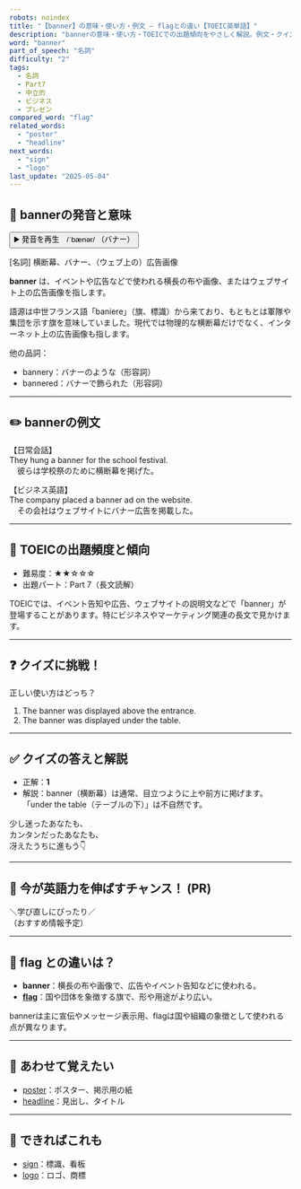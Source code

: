 ```yaml
---
robots: noindex
title: "【banner】の意味・使い方・例文 ― flagとの違い【TOEIC英単語】"
description: "bannerの意味・使い方・TOEICでの出題傾向をやさしく解説。例文・クイズ付きでflagとの違いもわかりやすく学べます。"
word: "banner"
part_of_speech: "名詞"
difficulty: "2"
tags:
  - 名詞
  - Part7
  - 中立的
  - ビジネス
  - プレゼン
compared_word: "flag"
related_words:
  - "poster"
  - "headline"
next_words:
  - "sign"
  - "logo"
last_update: "2025-05-04"
---
```


## 🔰 bannerの発音と意味

<button class="play-audio" onclick="playTTS('banner')">
  <span class="play-audio-main">
    ▶️ 発音を再生　/ˈbænər/
  </span>
  <span class="play-audio-sub">
    （バナー）
  </span>
</button>

[名詞] 横断幕、バナー、（ウェブ上の）広告画像

**banner** は、イベントや広告などで使われる横長の布や画像、またはウェブサイト上の広告画像を指します。

語源は中世フランス語「baniere」（旗、標識）から来ており、もともとは軍隊や集団を示す旗を意味していました。現代では物理的な横断幕だけでなく、インターネット上の広告画像も指します。

他の品詞：  
- bannery：バナーのような（形容詞）
- bannered：バナーで飾られた（形容詞）

---

## ✏️ bannerの例文

【日常会話】  
They hung a banner for the school festival.  
　彼らは学校祭のために横断幕を掲げた。

【ビジネス英語】  
The company placed a banner ad on the website.  
　その会社はウェブサイトにバナー広告を掲載した。

---

## 🎯 TOEICの出題頻度と傾向

- 難易度：★★☆☆☆
- 出題パート：Part 7（長文読解）

TOEICでは、イベント告知や広告、ウェブサイトの説明文などで「banner」が登場することがあります。特にビジネスやマーケティング関連の長文で見かけます。

---

## ❓ クイズに挑戦！

正しい使い方はどっち？

1. The banner was displayed above the entrance.  
2. The banner was displayed under the table.

---

## ✅ クイズの答えと解説

- 正解：**1**
- 解説：banner（横断幕）は通常、目立つように上や前方に掲げます。「under the table（テーブルの下）」は不自然です。

少し迷ったあなたも、  
カンタンだったあなたも、  
冴えたうちに進もう👇️

---

## 🚀 今が英語力を伸ばすチャンス！ (PR)

<div class="info-center">
＼学び直しにぴったり／<br>  
（おすすめ情報予定）
</div>

---

## 🤔  flag との違いは？

- **banner**：横長の布や画像で、広告やイベント告知などに使われる。
- **[flag](/word/flag)**：国や団体を象徴する旗で、形や用途がより広い。

bannerは主に宣伝やメッセージ表示用、flagは国や組織の象徴として使われる点が異なります。

---

## 🧩 あわせて覚えたい

- [poster](/word/poster)：ポスター、掲示用の紙
- [headline](/word/headline)：見出し、タイトル

---

## 📖 できればこれも

- [sign](/word/sign)：標識、看板
- [logo](/word/logo)：ロゴ、商標

<!-- cvid: aid48_bid41 -->
